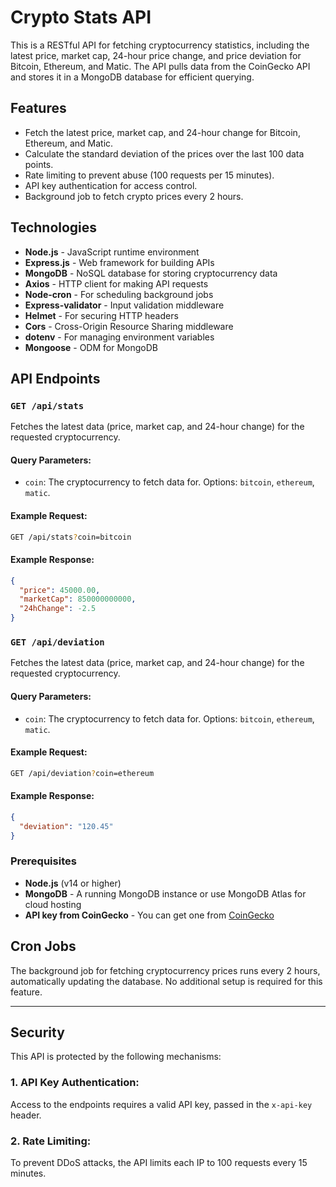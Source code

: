 # Crypto Stats API

This is a RESTful API for fetching cryptocurrency statistics, including the latest price, market cap, 24-hour price change, and price deviation for Bitcoin, Ethereum, and Matic. The API pulls data from the CoinGecko API and stores it in a MongoDB database for efficient querying.

## Features

- Fetch the latest price, market cap, and 24-hour change for Bitcoin, Ethereum, and Matic.
- Calculate the standard deviation of the prices over the last 100 data points.
- Rate limiting to prevent abuse (100 requests per 15 minutes).
- API key authentication for access control.
- Background job to fetch crypto prices every 2 hours.

## Technologies

- **Node.js** - JavaScript runtime environment
- **Express.js** - Web framework for building APIs
- **MongoDB** - NoSQL database for storing cryptocurrency data
- **Axios** - HTTP client for making API requests
- **Node-cron** - For scheduling background jobs
- **Express-validator** - Input validation middleware
- **Helmet** - For securing HTTP headers
- **Cors** - Cross-Origin Resource Sharing middleware
- **dotenv** - For managing environment variables
- **Mongoose** - ODM for MongoDB

## API Endpoints

### `GET /api/stats`

Fetches the latest data (price, market cap, and 24-hour change) for the requested cryptocurrency.

#### Query Parameters:
- `coin`: The cryptocurrency to fetch data for. Options: `bitcoin`, `ethereum`, `matic`.

#### Example Request:
```bash
GET /api/stats?coin=bitcoin
```

#### Example Response:
```json
{
  "price": 45000.00,
  "marketCap": 850000000000,
  "24hChange": -2.5
}
```

### `GET /api/deviation`

Fetches the latest data (price, market cap, and 24-hour change) for the requested cryptocurrency.

#### Query Parameters:
- `coin`: The cryptocurrency to fetch data for. Options: `bitcoin`, `ethereum`, `matic`.

#### Example Request:
```bash
GET /api/deviation?coin=ethereum
```

#### Example Response:
```json
{
  "deviation": "120.45"
}
```

### Prerequisites
- **Node.js** (v14 or higher)
- **MongoDB** - A running MongoDB instance or use MongoDB Atlas for cloud hosting
- **API key from CoinGecko** - You can get one from [CoinGecko](https://www.coingecko.com/en/api)

## Cron Jobs

The background job for fetching cryptocurrency prices runs every 2 hours, automatically updating the database. No additional setup is required for this feature.

---

## Security

This API is protected by the following mechanisms:

### 1. **API Key Authentication**:
Access to the endpoints requires a valid API key, passed in the `x-api-key` header.

### 2. **Rate Limiting**:
To prevent DDoS attacks, the API limits each IP to 100 requests every 15 minutes.
